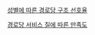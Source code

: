 [성별에 따른 경로당 구조 선호율](https://www.koreascience.or.kr/article/JAKO201426059104969.pdf)

[경로당 서비스 질에 따른 만족도](http://kangnam.dcollection.net/public_resource/pdf/000002049854_20220412230801.pdf)
